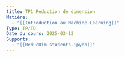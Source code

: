 ```yaml
---
title: TP1 Reduction de dimension
Matière:
  - "[[Introduction au Machine Learning]]"
Type: TP/TD
Date du cours: 2025-03-12
Supports:
  - "[[ReducDim_students.ipynb]]"
---
```

